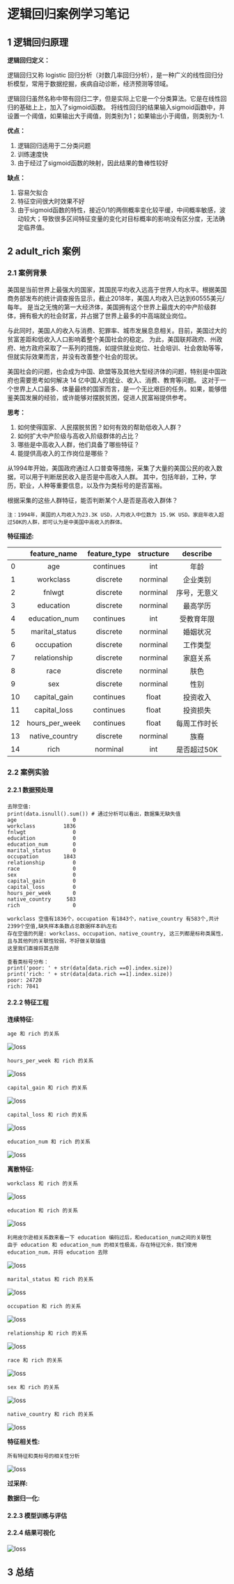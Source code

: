 # 逻辑回归案例学习笔记
## 1 逻辑回归原理
**逻辑回归定义：**  

逻辑回归又称 logistic 回归分析（对数几率回归分析），是一种广义的线性回归分析模型，常用于数据挖掘，疾病自动诊断，经济预测等领域。

逻辑回归虽然名称中带有回归二字，但是实际上它是一个分类算法。它是在线性回归的基础上上，加入了sigmoid函数。
将线性回归的结果输入sigmoid函数中，并设置一个阈值，如果输出大于阈值，则类别为1；如果输出小于阈值，则类别为-1.


**优点：**  
1. 逻辑回归适用于二分类问题  
2. 训练速度快  
3. 由于经过了sigmoid函数的映射，因此结果的鲁棒性较好  

**缺点：**  
1. 容易欠拟合  
2. 特征空间很大时效果不好  
3. 由于sigmoid函数的特性，接近0/1的两侧概率变化较平缓，中间概率敏感，波动较大；导致很多区间特征变量的变化对目标概率的影响没有区分度，无法确定临界值。  

## 2 adult_rich 案例
### 2.1 案例背景

美国是当前世界上最强大的国家，其国民平均收入远高于世界人均水平。根据美国商务部发布的统计调查报告显示，截止2018年，美国人均收入已达到60555美元/每年。
是当之无愧的第一大经济体，美国拥有这个世界上最庞大的中产阶级群体，拥有极大的社会财富，并占据了世界上最多的中高端就业岗位。

与此同时，美国人的收入与消费、犯罪率、城市发展息息相关。目前，美国过大的贫富差距和低收入人口影响着整个美国社会的稳定。
为此，美国联邦政府、州政府、地方政府采取了一系列的措施，如提供就业岗位、社会培训、社会救助等等，但就实际效果而言，并没有改善整个社会的现状。

美国社会的问题，也会成为中国、欧盟等及其他大型经济体的问题，特别是中国政府也需要思考如何解决 14 亿中国人的就业、收入、消费、教育等问题。
这对于一个世界上人口最多、体量最终的国家而言，是一个无比艰巨的任务。如果，能够借鉴美国发展的经验，或许能够对摆脱贫困，促进人民富裕提供参考。

**思考：**  
1. 如何使得国家、人民摆脱贫困？如何有效的帮助低收入人群？  
2. 如何扩大中产阶级与高收入阶级群体的占比？  
3. 哪些是中高收入人群，他们具备了哪些特征？
4. 能提供高收入的工作岗位是哪些？

从1994年开始，美国政府通过人口普查等措施，采集了大量的美国公民的收入数据，可以用于判断居民收入是否是中高收入人群。
其中，包括年龄，工种，学历，职业，人种等重要信息，以及作为类标号的是否富裕。

根据采集的这些人群特征，能否判断某个人是否是高收入群体？

    注：1994年，美国的人均收入为23.3K USD，人均收入中位数为 15.9K USD。家庭年收入超过50K的人群，即可认为是中美国中高收入的群体。


**特征描述:**

|      |feature_name| feature_type | structure | describe    |
| ---- | :----:     | :----:       | :----:    | :----:      |
| 0 | age           | continues    | int       | 年龄         |
| 1 | workclass     | discrete     | norminal  | 企业类别     |
| 2 | fnlwgt        | discrete     | norminal  | 序号，无意义 |
| 3 | education     | discrete     | norminal  | 最高学历     |
| 4 | education_num | continues    | int       | 受教育年限   |
| 5 | marital_status| discrete     | norminal  | 婚姻状况     |
| 6 | occupation    | discrete     | norminal  | 工作类型     |
| 7 | relationship  | discrete     | norminal  | 家庭关系     |
| 8 | race          | discrete     | norminal  | 肤色         |
| 9 | sex           | discrete     | norminal  | 性别         |
|10 | capital_gain  | continues    | float     | 投资收入     |
|11 | capital_loss  | continues    | float     | 投资损失     |
|12 | hours_per_week| continues    | float     | 每周工作时长  |
|13 | native_country| discrete     | norminal  | 族裔         |
|14 | rich          | norminal     | int       | 是否超过50K  |

### 2.2 案例实验

#### 2.2.1 数据预处理
    
    去除空值:  
    print(data.isnull().sum()) # 通过分析可以看出，数据集无缺失值
    age                  0  
    workclass         1836  
    fnlwgt               0  
    education            0  
    education_num        0  
    marital_status       0  
    occupation        1843  
    relationship         0  
    race                 0  
    sex                  0  
    capital_gain         0  
    capital_loss         0  
    hours_per_week       0  
    native_country     583  
    rich                 0  
    
    workclass 空值有1836个，occupation 有1843个，native_country 有583个,共计2399个空值,缺失样本条数占总数据样本8%左右
    存在空值的列是: workclass、occupation、native_country, 这三列都是标称类属性，且与其他列的关联性较弱，不好做关联插值
    这里我们直接将其去除

    查看类标号分布：
    print('poor: ' + str(data[data.rich ==0].index.size))
    print('rich: ' + str(data[data.rich ==1].index.size))
    poor: 24720
    rich: 7841

#### 2.2.2 特征工程

**连续特征:**

    age 和 rich 的关系
![loss](https://github.com/sfonly/Machine_Learning/blob/master/img_folder/Examaples/Classification/LogisticRegression/age.jpg)

    hours_per_week 和 rich 的关系
![loss](https://github.com/sfonly/Machine_Learning/blob/master/img_folder/Examaples/Classification/LogisticRegression/hours_per_week.jpg)

    capital_gain 和 rich 的关系
![loss](https://github.com/sfonly/Machine_Learning/blob/master/img_folder/Examaples/Classification/LogisticRegression/capital_gain.jpg)

    capital_loss 和 rich 的关系
![loss](https://github.com/sfonly/Machine_Learning/blob/master/img_folder/Examaples/Classification/LogisticRegression/capital_loss.jpg)

    education_num 和 rich 的关系
![loss](https://github.com/sfonly/Machine_Learning/blob/master/img_folder/Examaples/Classification/LogisticRegression/education_num.jpg)

**离散特征:**

    workclass 和 rich 的关系
![loss](https://github.com/sfonly/Machine_Learning/blob/master/img_folder/Examaples/Classification/LogisticRegression/workclass.jpg)
    
    education 和 rich 的关系
![loss](https://github.com/sfonly/Machine_Learning/blob/master/img_folder/Examaples/Classification/LogisticRegression/education.jpg)

    利用皮尔逊相关系数来看一下 education 编码过后，和education_num之间的关联性
    由于 education 和 education_num 的相关性极高，存在特征冗余，我们使用 education_num，并将 education 去除
![loss](https://github.com/sfonly/Machine_Learning/blob/master/img_folder/Examaples/Classification/LogisticRegression/edu_cor.jpg)

    marital_status 和 rich 的关系
![loss](https://github.com/sfonly/Machine_Learning/blob/master/img_folder/Examaples/Classification/LogisticRegression/marital_status.jpg)

    occupation 和 rich 的关系
![loss](https://github.com/sfonly/Machine_Learning/blob/master/img_folder/Examaples/Classification/LogisticRegression/occupation.jpg)

    relationship 和 rich 的关系
![loss](https://github.com/sfonly/Machine_Learning/blob/master/img_folder/Examaples/Classification/LogisticRegression/relationship.jpg)

    race 和 rich 的关系
![loss](https://github.com/sfonly/Machine_Learning/blob/master/img_folder/Examaples/Classification/LogisticRegression/race.jpg)

    sex 和 rich 的关系
![loss](https://github.com/sfonly/Machine_Learning/blob/master/img_folder/Examaples/Classification/LogisticRegression/sex.jpg)

    native_country 和 rich 的关系
![loss](https://github.com/sfonly/Machine_Learning/blob/master/img_folder/Examaples/Classification/LogisticRegression/native_country.jpg)

    
**特征相关性:**

    所有特征和类标号的相关性分析
![loss](https://github.com/sfonly/Machine_Learning/blob/master/img_folder/Examaples/Classification/LogisticRegression/all_cor.jpg)

**过采样:**


**数据归一化:**


#### 2.2.3 模型训练与评估



#### 2.2.4 结果可视化 
    
![loss](https://github.com/sfonly/Machine_Learning/blob/master/img_folder/Examaples/Classification/LogisticRegression/ROC.jpg)


## 3 总结


